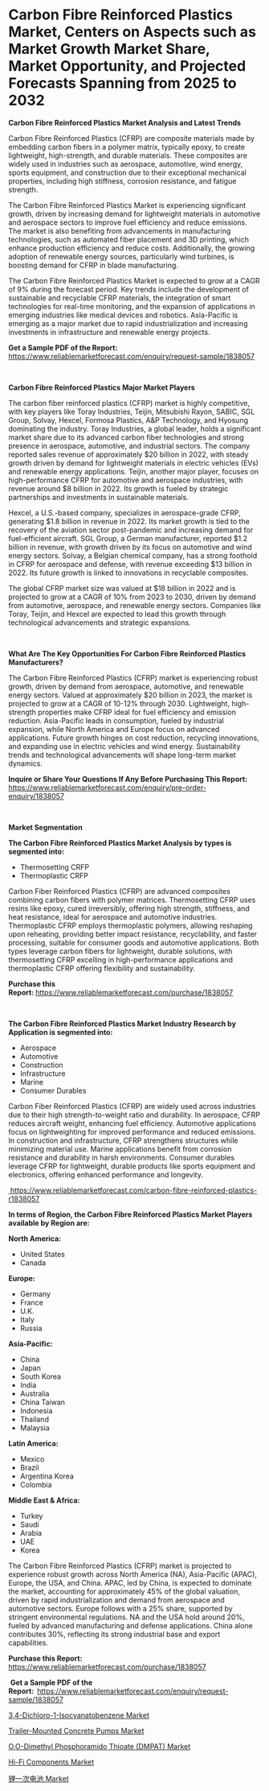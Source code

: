 <p><h1>Carbon Fibre Reinforced Plastics Market, Centers on Aspects such as Market Growth Market Share, Market Opportunity, and Projected Forecasts Spanning from 2025 to 2032</h1></p><p><strong>Carbon Fibre Reinforced Plastics Market Analysis and Latest Trends</strong></p>
<p><p>Carbon Fibre Reinforced Plastics (CFRP) are composite materials made by embedding carbon fibers in a polymer matrix, typically epoxy, to create lightweight, high-strength, and durable materials. These composites are widely used in industries such as aerospace, automotive, wind energy, sports equipment, and construction due to their exceptional mechanical properties, including high stiffness, corrosion resistance, and fatigue strength.</p><p>The Carbon Fibre Reinforced Plastics Market is experiencing significant growth, driven by increasing demand for lightweight materials in automotive and aerospace sectors to improve fuel efficiency and reduce emissions. The market is also benefiting from advancements in manufacturing technologies, such as automated fiber placement and 3D printing, which enhance production efficiency and reduce costs. Additionally, the growing adoption of renewable energy sources, particularly wind turbines, is boosting demand for CFRP in blade manufacturing.</p><p>The Carbon Fibre Reinforced Plastics Market is expected to grow at a CAGR of 9% during the forecast period. Key trends include the development of sustainable and recyclable CFRP materials, the integration of smart technologies for real-time monitoring, and the expansion of applications in emerging industries like medical devices and robotics. Asia-Pacific is emerging as a major market due to rapid industrialization and increasing investments in infrastructure and renewable energy projects.</p></p>
<p><strong>Get a Sample PDF of the Report:&nbsp;</strong> <a href="https://www.reliablemarketforecast.com/enquiry/request-sample/1838057?utm_campaign=2243&utm_medium=2&utm_source=Github&utm_content=ia&utm_term=26012025&utm_id=carbon-fibre-reinforced-plastics">https://www.reliablemarketforecast.com/enquiry/request-sample/1838057</a></p>
<p>&nbsp;</p>
<p><strong>Carbon Fibre Reinforced Plastics Major Market Players</strong></p>
<p><p>The carbon fiber reinforced plastics (CFRP) market is highly competitive, with key players like Toray Industries, Teijin, Mitsubishi Rayon, SABIC, SGL Group, Solvay, Hexcel, Formosa Plastics, A&P Technology, and Hyosung dominating the industry. Toray Industries, a global leader, holds a significant market share due to its advanced carbon fiber technologies and strong presence in aerospace, automotive, and industrial sectors. The company reported sales revenue of approximately $20 billion in 2022, with steady growth driven by demand for lightweight materials in electric vehicles (EVs) and renewable energy applications. Teijin, another major player, focuses on high-performance CFRP for automotive and aerospace industries, with revenue around $8 billion in 2022. Its growth is fueled by strategic partnerships and investments in sustainable materials.</p><p>Hexcel, a U.S.-based company, specializes in aerospace-grade CFRP, generating $1.8 billion in revenue in 2022. Its market growth is tied to the recovery of the aviation sector post-pandemic and increasing demand for fuel-efficient aircraft. SGL Group, a German manufacturer, reported $1.2 billion in revenue, with growth driven by its focus on automotive and wind energy sectors. Solvay, a Belgian chemical company, has a strong foothold in CFRP for aerospace and defense, with revenue exceeding $13 billion in 2022. Its future growth is linked to innovations in recyclable composites.</p><p>The global CFRP market size was valued at $18 billion in 2022 and is projected to grow at a CAGR of 10% from 2023 to 2030, driven by demand from automotive, aerospace, and renewable energy sectors. Companies like Toray, Teijin, and Hexcel are expected to lead this growth through technological advancements and strategic expansions.</p></p>
<p>&nbsp;</p>
<p><strong>What Are The Key Opportunities For Carbon Fibre Reinforced Plastics Manufacturers?</strong></p>
<p><p>The Carbon Fibre Reinforced Plastics (CFRP) market is experiencing robust growth, driven by demand from aerospace, automotive, and renewable energy sectors. Valued at approximately $20 billion in 2023, the market is projected to grow at a CAGR of 10-12% through 2030. Lightweight, high-strength properties make CFRP ideal for fuel efficiency and emission reduction. Asia-Pacific leads in consumption, fueled by industrial expansion, while North America and Europe focus on advanced applications. Future growth hinges on cost reduction, recycling innovations, and expanding use in electric vehicles and wind energy. Sustainability trends and technological advancements will shape long-term market dynamics.</p></p>
<p><strong>Inquire or Share Your Questions If Any Before Purchasing This Report:</strong> <a href="https://www.reliablemarketforecast.com/enquiry/pre-order-enquiry/1838057?utm_campaign=2243&utm_medium=2&utm_source=Github&utm_content=ia&utm_term=26012025&utm_id=carbon-fibre-reinforced-plastics">https://www.reliablemarketforecast.com/enquiry/pre-order-enquiry/1838057</a></p>
<p>&nbsp;</p>
<p><strong>Market Segmentation</strong></p>
<p><strong>The Carbon Fibre Reinforced Plastics Market Analysis by types is segmented into:</strong></p>
<p><ul><li>Thermosetting CRFP</li><li>Thermoplastic CRFP</li></ul></p>
<p><p>Carbon Fiber Reinforced Plastics (CFRP) are advanced composites combining carbon fibers with polymer matrices. Thermosetting CFRP uses resins like epoxy, cured irreversibly, offering high strength, stiffness, and heat resistance, ideal for aerospace and automotive industries. Thermoplastic CFRP employs thermoplastic polymers, allowing reshaping upon reheating, providing better impact resistance, recyclability, and faster processing, suitable for consumer goods and automotive applications. Both types leverage carbon fibers for lightweight, durable solutions, with thermosetting CFRP excelling in high-performance applications and thermoplastic CFRP offering flexibility and sustainability.</p></p>
<p><strong>Purchase this Report:&nbsp;</strong><a href="https://www.reliablemarketforecast.com/purchase/1838057?utm_campaign=2243&utm_medium=2&utm_source=Github&utm_content=ia&utm_term=26012025&utm_id=carbon-fibre-reinforced-plastics">https://www.reliablemarketforecast.com/purchase/1838057</a></p>
<p>&nbsp;</p>
<p><strong>The Carbon Fibre Reinforced Plastics Market Industry Research by Application is segmented into:</strong></p>
<p><ul><li>Aerospace</li><li>Automotive</li><li>Construction</li><li>Infrastructure</li><li>Marine</li><li>Consumer Durables</li></ul></p>
<p><p>Carbon Fiber Reinforced Plastics (CFRP) are widely used across industries due to their high strength-to-weight ratio and durability. In aerospace, CFRP reduces aircraft weight, enhancing fuel efficiency. Automotive applications focus on lightweighting for improved performance and reduced emissions. In construction and infrastructure, CFRP strengthens structures while minimizing material use. Marine applications benefit from corrosion resistance and durability in harsh environments. Consumer durables leverage CFRP for lightweight, durable products like sports equipment and electronics, offering enhanced performance and longevity.</p></p>
<p><a href="https://www.reliablemarketforecast.com/carbon-fibre-reinforced-plastics-r1838057?utm_campaign=2243&utm_medium=2&utm_source=Github&utm_content=ia&utm_term=26012025&utm_id=carbon-fibre-reinforced-plastics">&nbsp;https://www.reliablemarketforecast.com/carbon-fibre-reinforced-plastics-r1838057</a></p>
<p><strong>In terms of Region, the Carbon Fibre Reinforced Plastics Market Players available by Region are:</strong></p>
<p>
    <p> <strong> North America: </strong>
        <ul>
            <li>United States</li>
            <li>Canada</li>
        </ul>
        </p> 
    <p> <strong> Europe: </strong>
        <ul>
            <li>Germany</li>
            <li>France</li>
            <li>U.K.</li>
            <li>Italy</li>
            <li>Russia</li>
        </ul>
        </p> 
    <p> <strong> Asia-Pacific: </strong>
        <ul>
            <li>China</li>
            <li>Japan</li>
            <li>South Korea</li>
            <li>India</li>
            <li>Australia</li>
            <li>China Taiwan</li>
            <li>Indonesia</li>
            <li>Thailand</li>
            <li>Malaysia</li>
        </ul>
        </p> 
    <p> <strong> Latin America: </strong>
        <ul>
            <li>Mexico</li>
            <li>Brazil</li>
            <li>Argentina Korea</li>
            <li>Colombia</li>
        </ul>
        </p> 
    <p> <strong> Middle East & Africa: </strong>
        <ul>
            <li>Turkey</li>
            <li>Saudi</li>
            <li>Arabia</li>
            <li>UAE</li>
            <li>Korea</li>
        </ul>
    </p>
    </p>
<p><p>The Carbon Fibre Reinforced Plastics (CFRP) market is projected to experience robust growth across North America (NA), Asia-Pacific (APAC), Europe, the USA, and China. APAC, led by China, is expected to dominate the market, accounting for approximately 45% of the global valuation, driven by rapid industrialization and demand from aerospace and automotive sectors. Europe follows with a 25% share, supported by stringent environmental regulations. NA and the USA hold around 20%, fueled by advanced manufacturing and defense applications. China alone contributes 30%, reflecting its strong industrial base and export capabilities.</p></p>
<p><strong>Purchase this Report: </strong><a href="https://www.reliablemarketforecast.com/purchase/1838057?utm_campaign=2243&utm_medium=2&utm_source=Github&utm_content=ia&utm_term=26012025&utm_id=carbon-fibre-reinforced-plastics">https://www.reliablemarketforecast.com/purchase/1838057</a></p>
<p>&nbsp;<strong>Get a Sample PDF of the Report:&nbsp;&nbsp;</strong><a href="https://www.reliablemarketforecast.com/enquiry/request-sample/1838057?utm_campaign=2243&utm_medium=2&utm_source=Github&utm_content=ia&utm_term=26012025&utm_id=carbon-fibre-reinforced-plastics">https://www.reliablemarketforecast.com/enquiry/request-sample/1838057</a></p>
<p><strong></strong></p>
<p><p><a href="https://www.linkedin.com/pulse/whats-driving-34-dichloro-1-isocyanatobenzene-market-boom-ciuef?utm_campaign=2243&utm_medium=2&utm_source=Github&utm_content=ia&utm_term=26012025&utm_id=carbon-fibre-reinforced-plastics">3,4-Dichloro-1-Isocyanatobenzene Market</a></p><p><a href="https://www.linkedin.com/pulse/trailer-mounted-concrete-pumps-market-soar-126-cagr-from-2025-70d6f?utm_campaign=2243&utm_medium=2&utm_source=Github&utm_content=ia&utm_term=26012025&utm_id=carbon-fibre-reinforced-plastics">Trailer-Mounted Concrete Pumps Market</a></p><p><a href="https://www.linkedin.com/pulse/oo-dimethyl-phosphoramido-thioate-dmpat-market-overview-significant-p3kaf?utm_campaign=2243&utm_medium=2&utm_source=Github&utm_content=ia&utm_term=26012025&utm_id=carbon-fibre-reinforced-plastics">O,O-Dimethyl Phosphoramido Thioate (DMPAT) Market</a></p><p><a href="https://www.linkedin.com/pulse/projecting-hi-fi-components-markets-future-thorough-examination-yu74c?utm_campaign=2243&utm_medium=2&utm_source=Github&utm_content=ia&utm_term=26012025&utm_id=carbon-fibre-reinforced-plastics">Hi-Fi Components Market</a></p><p><a href="https://www.linkedin.com/pulse/comprehensive-market-analysis-%E9%94%82%E4%B8%80%E6%AC%A1%E7%94%B5%E6%B1%A0-projected-growth-new-mwihc?utm_campaign=2243&utm_medium=2&utm_source=Github&utm_content=ia&utm_term=26012025&utm_id=carbon-fibre-reinforced-plastics">锂一次电池 Market</a></p></p>